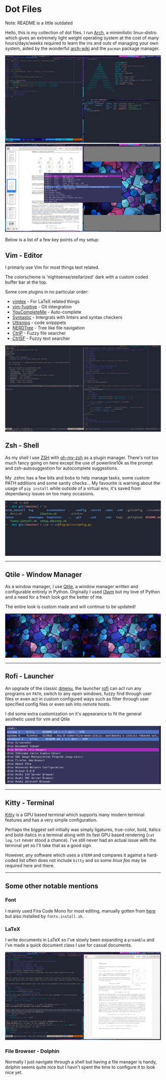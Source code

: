# Dot Files
Note: README is a little outdated

Hello, this is my collection of dot files. I run [Arch](https://archlinux.org/),
a minimilistic linux-distro which gives an extremely light weight operating
system at the cost of many hours/days/weeks required to learn the ins and outs
of managing your own system, aided by the wonderful [arch-wiki](https://wiki.archlinux.org/index.php/Arch_Linux)
and the `pacman` package manager.

![view_1](https://github.com/eddiebergman/.dot/blob/master/screenshots/image1.png)
![view_2](https://github.com/eddiebergman/.dot/blob/master/screenshots/image2.png)

Below is a list of a few key points of my setup:
## Vim - Editor
I primarly use Vim for most things text related.

The colorscheme is 'nightsense/stellarized' dark with a custom coded buffer
bar at the top.

Some core plugins in no particular order:
* [vimtex](https://github.com/lervag/vimtex) - For LaTeX related things
* [vim-fugitive](https://github.com/tpope/vim-fugitive) - Git intergration
* [YouCompleteMe](https://github.com/ycm-core/YouCompleteMe) - Auto-complete
* [Syntastic](https://github.com/vim-syntastic/syntastic) - Intergrats with linters and syntax checkers
* [Ultisnips](https://github.com/SirVer/ultisnips) - code snipppets
* [NERDTree](https://github.com/scrooloose/nerdtree) - Tree like file navigation
* [CtrlP](https://github.com/ctrlpvim/ctrlp.vim) - Fuzzy file searcher
* [CtrlSF](https://github.com/dyng/ctrlsf.vim) - Fuzzy text searcher

![vim view](https://github.com/eddiebergman/.dot/blob/master/screenshots/image_vim.png)

## Zsh - Shell
As my shell I use [ZSH](https://www.zsh.org/) with [oh-my-zsh](https://github.com/ohmyzsh/ohmyzsh) as a plugin manager. There's not too much fancy going on here except the use of powerline10k as the prompt and zsh-autosuggestion for autocomplete suggestions.

My .zshrc has a few bits and bobs to help manage tasks, some custom PATH additions
and some sanity checks... My favourite is warning about the usage of `pip install`
while outside of a virtual env, it's saved from dependancy issues on too many occasions.

![zsh view](https://github.com/eddiebergman/.dot/blob/master/screenshots/image_shell.png)

---

## Qtile - Window Manager
As a window manager, I use [Qtile](http://www.qtile.org/), a window manager written
and configurable entirely in Python. Orginally I used [i3wm](https://i3wm.org/)
but my love of Python and a need for a fresh look got the better of me.

The entire look is custom made and will continue to be updated!

![qtile_view](https://github.com/eddiebergman/.dot/blob/master/screenshots/image_qtile.png)

---

## Rofi - Launcher
An upgrade of the classic [dmenu](https://tools.suckless.org/dmenu/), the
launcher [rofi](https://github.com/davatorium/rofi) can act run any programs
on `PATH`, switch to any open windows, fuzzy find through user files or
even act in custom configured ways such as filter through user specified
config files or even ssh into remote hosts.

I did some extra customization on it's appearance to fit the general
aesthetic used for vim and Qtile

![rofi view](https://github.com/eddiebergman/.dot/blob/master/screenshots/image_rofi.png)

---

## Kitty - Terminal
[Kitty](https://sw.kovidgoyal.net/kitty/) is a GPU based terminal which
supports many modern terminal features and has a very simple configuration.

Perhaps the biggest sell initially was simply ligatures, true-color, bold,
italics and bold-italics in a terminal along with its fast GPU based
rendering (`cat log.txt` never stood a chance). I've still never
had an actual issue with the terminal yet so I'll take that as a good sign.

However, any software which uses a `$TERM` and compares it against a
hard-coded list often does not include `kitty` and so some _linux foo_ may
be required here and there.

---

## Some other notable mentions
### Font
I mainly used Fira Code Mono for most editing, manually gotten 
from [here](https://github.com/Avi-D-coder/fira-mono-italic) but also installed by `fonts.install.sh`.

### LaTeX
I write documents in LaTeX so I've slowly been expanding a `preamble`
and i've made a quick document class I use for casual documents.

![tex view](https://github.com/eddiebergman/.dot/blob/master/screenshots/image_latex.png)

### File Browser - Dolphin
Normally I just navigate through a shell but having a file manager
is handy, dolphin seems quite nice but I havn't spent the time 
to configure it to look nice yet.

